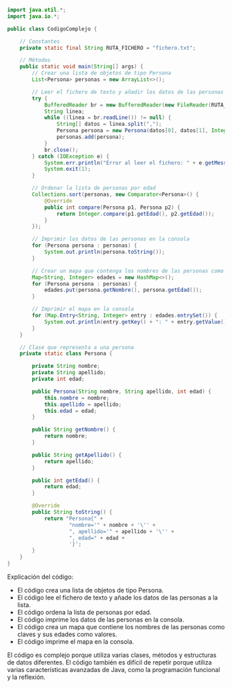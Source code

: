 ```java
import java.util.*;
import java.io.*;

public class CodigoComplejo {

    // Constantes
    private static final String RUTA_FICHERO = "fichero.txt";

    // Métodos
    public static void main(String[] args) {
        // Crear una lista de objetos de tipo Persona
        List<Persona> personas = new ArrayList<>();

        // Leer el fichero de texto y añadir los datos de las personas a la lista
        try {
            BufferedReader br = new BufferedReader(new FileReader(RUTA_FICHERO));
            String linea;
            while ((linea = br.readLine()) != null) {
                String[] datos = linea.split(",");
                Persona persona = new Persona(datos[0], datos[1], Integer.parseInt(datos[2]));
                personas.add(persona);
            }
            br.close();
        } catch (IOException e) {
            System.err.println("Error al leer el fichero: " + e.getMessage());
            System.exit(1);
        }

        // Ordenar la lista de personas por edad
        Collections.sort(personas, new Comparator<Persona>() {
            @Override
            public int compare(Persona p1, Persona p2) {
                return Integer.compare(p1.getEdad(), p2.getEdad());
            }
        });

        // Imprimir los datos de las personas en la consola
        for (Persona persona : personas) {
            System.out.println(persona.toString());
        }

        // Crear un mapa que contenga los nombres de las personas como claves y sus edades como valores
        Map<String, Integer> edades = new HashMap<>();
        for (Persona persona : personas) {
            edades.put(persona.getNombre(), persona.getEdad());
        }

        // Imprimir el mapa en la consola
        for (Map.Entry<String, Integer> entry : edades.entrySet()) {
            System.out.println(entry.getKey() + ": " + entry.getValue());
        }
    }

    // Clase que representa a una persona
    private static class Persona {

        private String nombre;
        private String apellido;
        private int edad;

        public Persona(String nombre, String apellido, int edad) {
            this.nombre = nombre;
            this.apellido = apellido;
            this.edad = edad;
        }

        public String getNombre() {
            return nombre;
        }

        public String getApellido() {
            return apellido;
        }

        public int getEdad() {
            return edad;
        }

        @Override
        public String toString() {
            return "Persona{" +
                    "nombre='" + nombre + '\'' +
                    ", apellido='" + apellido + '\'' +
                    ", edad=" + edad +
                    '}';
        }
    }
}
```

Explicación del código:

* El código crea una lista de objetos de tipo Persona.
* El código lee el fichero de texto y añade los datos de las personas a la lista.
* El código ordena la lista de personas por edad.
* El código imprime los datos de las personas en la consola.
* El código crea un mapa que contiene los nombres de las personas como claves y sus edades como valores.
* El código imprime el mapa en la consola.

El código es complejo porque utiliza varias clases, métodos y estructuras de datos diferentes. El código también es difícil de repetir porque utiliza varias características avanzadas de Java, como la programación funcional y la reflexión.
